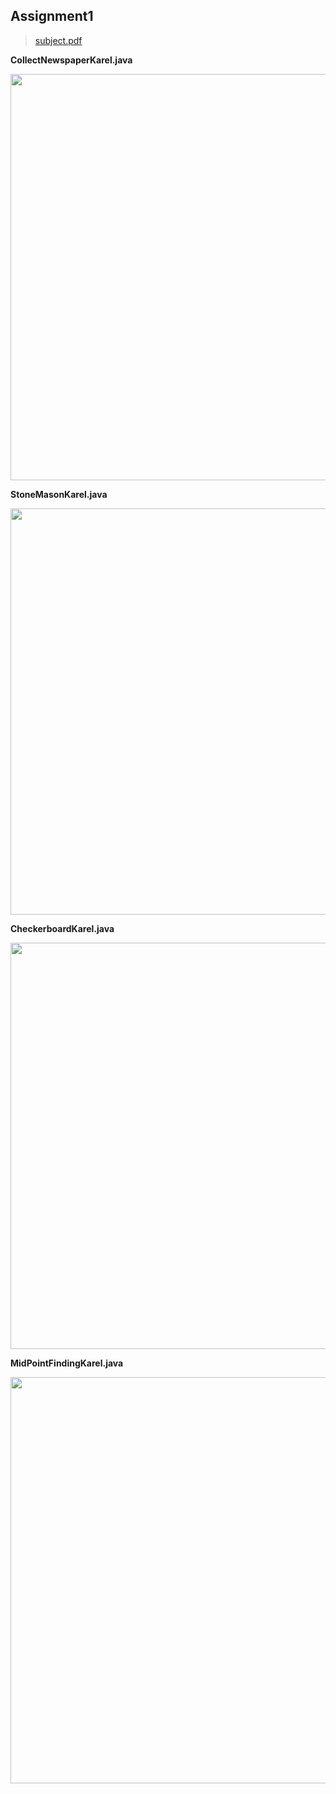 <!-- Heading -->
## Assignment1

> [subject.pdf](https://see.stanford.edu/materials/icspmcs106a/07-assignment-1-karel.pdf)<br>

**CollectNewspaperKarel.java**

<img src = "https://user-images.githubusercontent.com/60082435/109001286-1b73db80-76e8-11eb-853a-a0ac3893d393.png" width = 650>

**StoneMasonKarel.java**

<img src = "https://user-images.githubusercontent.com/60082435/109001290-1c0c7200-76e8-11eb-81da-7ae40c14534f.png" width = 650>

**CheckerboardKarel.java**

<img src = "https://user-images.githubusercontent.com/60082435/109001277-1878eb00-76e8-11eb-87a7-ddeccc9a4f31.png" width = 650>

**MidPointFindingKarel.java**

<img src = "https://user-images.githubusercontent.com/60082435/109001288-1c0c7200-76e8-11eb-91cf-3b2f2cadf0de.png" width = 650>
